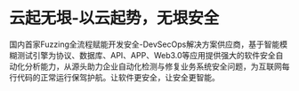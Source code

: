 # 云起无垠-以云起势，⽆垠安全
国内首家Fuzzing全流程赋能开发安全-DevSecOps解决方案供应商，基于智能模糊测试引擎为协议、数据库、API、APP、Web3.0等应用提供强大的软件安全自动化分析能力，从源头助力企业自动化检测与修复业务系统安全问题，为互联网每行代码的正常运行保驾护航。让软件更安全，让安全更智能。
